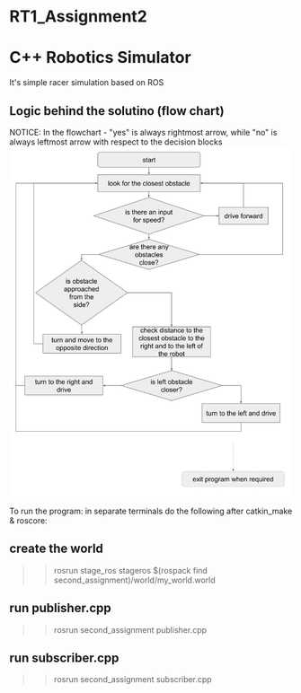 # RT1_Assignment2

C++ Robotics Simulator
================================
It's simple racer simulation based on ROS

Logic behind the solutino (flow chart)
--------------------------------------
NOTICE: In the flowchart - "yes" is always rightmost arrow, while "no" is always leftmost arrow with respect to the decision blocks
![Screenshot](RT1A2flowchart.svg)

To run the program: in separate terminals do the following after catkin_make & roscore:

create the world
--------------------------------------
>>rosrun stage_ros stageros $(rospack find second_assignment)/world/my_world.world 

run publisher.cpp
--------------------------------------
>>rosrun second_assignment publisher.cpp

run subscriber.cpp
--------------------------------------
>>rosrun second_assignment subscriber.cpp
